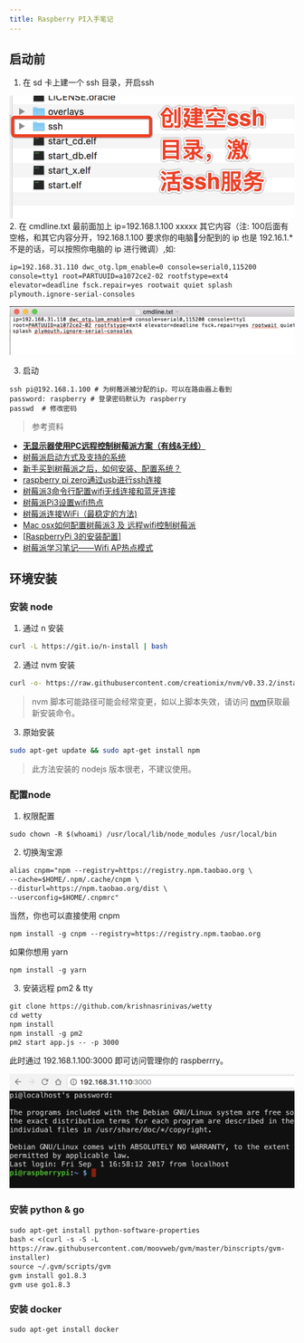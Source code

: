 ```yaml
---
title: Raspberry PI入手笔记
---
```


## 启动前

1. 在 sd 卡上建一个 ssh 目录，开启ssh
 
![图片](https://raw.githubusercontent.com/lwdgit/blog/gh-pages/media/201709020202445.png)
2. 在 cmdline.txt 最前面加上 ip=192.168.1.100 xxxxx 其它内容（注: 100后面有空格，和其它内容分开，192.168.1.100 要求你的电脑分配到的 ip 也是 192.16.1.* 不是的话，可以按照你电脑的 ip 进行微调）,如:

```
ip=192.168.31.110 dwc_otg.lpm_enable=0 console=serial0,115200 console=tty1 root=PARTUUID=a1072ce2-02 rootfstype=ext4 elevator=deadline fsck.repair=yes rootwait quiet splash plymouth.ignore-serial-consoles
```

![图片](https://raw.githubusercontent.com/lwdgit/blog/gh-pages/media/20170902015667.png)

3. 启动

```
ssh pi@192.168.1.100 # 为树莓派被分配的ip，可以在路由器上看到
password: raspberry # 登录密码默认为 raspberry
passwd  # 修改密码
```

> 参考资料
* [**无显示器使用PC远程控制树莓派方案（有线&无线）**](http://qiita.com/CoffeeDog/items/d1ad4e53373935701b1a)
* [树莓派启动方式及支持的系统](http://wiki.jikexueyuan.com/project/raspberry-pi/use.html)
* [新手买到树莓派之后，如何安装、配置系统？](https://zhuanlan.zhihu.com/p/25368441)
* [ raspberry pi zero通过usb进行ssh连接](http://blog.csdn.net/talkxin/article/details/53066555)
* [树莓派3命令行配置wifi无线连接和蓝牙连接](https://www.embbnux.com/2016/04/10/raspberry_pi_3_wifi_and_bluetooth_setting_on_console/)
* [树莓派Pi3设置wifi热点](http://www.jianshu.com/p/1fca72a710d5)
* [树莓派连接WiFi（最稳定的方法)](http://www.52pi.net/archives/58)
* [Mac osx如何配置树莓派3 及 远程wifi控制树莓派](http://www.cnblogs.com/tinysun/p/5616132.html)
* [[RaspberryPi 3的安装配置]](https://robocoderhan.github.io/2016/12/13/Raspberry%20Pi%203%E7%9A%84%E5%AE%89%E8%A3%85%E8%AE%BE%E7%BD%AE/)
* [树莓派学习笔记——Wifi AP热点模式](http://www.51itong.net/wifi-ap-rt5370-19784.html)

## 环境安装

### 安装 node 

1. 通过 n 安装

```bash
curl -L https://git.io/n-install | bash
```

2. 通过 nvm 安装

```bash
curl -o- https://raw.githubusercontent.com/creationix/nvm/v0.33.2/install.sh | bash
```
> nvm 脚本可能路径可能会经常变更，如以上脚本失效，请访问 [nvm](https://github.com/creationix/nvm/blob/master/README.md)获取最新安装命令。

3. 原始安装

```bash
sudo apt-get update && sudo apt-get install npm
```
> 此方法安装的 nodejs 版本很老，不建议使用。

### 配置node
1. 权限配置
```
sudo chown -R $(whoami) /usr/local/lib/node_modules /usr/local/bin
```

2. 切换淘宝源
```
alias cnpm="npm --registry=https://registry.npm.taobao.org \
--cache=$HOME/.npm/.cache/cnpm \
--disturl=https://npm.taobao.org/dist \
--userconfig=$HOME/.cnpmrc"
```
当然，你也可以直接使用 cnpm

```
npm install -g cnpm --registry=https://registry.npm.taobao.org
```
如果你想用 yarn 

```
npm install -g yarn
```

3. 安装远程 pm2 & tty
```
git clone https://github.com/krishnasrinivas/wetty
cd wetty
npm install
npm install -g pm2
pm2 start app.js -- -p 3000
```
此时通过 192.168.1.100:3000 即可访问管理你的 raspberrry。


![图片](https://raw.githubusercontent.com/lwdgit/blog/gh-pages/media/201709020121631.png)

### 安装 python & go

```
sudo apt-get install python-software-properties
bash < <(curl -s -S -L https://raw.githubusercontent.com/moovweb/gvm/master/binscripts/gvm-installer)
source ~/.gvm/scripts/gvm
gvm install go1.8.3
gvm use go1.8.3
```
### 安装 docker

```
sudo apt-get install docker
```
